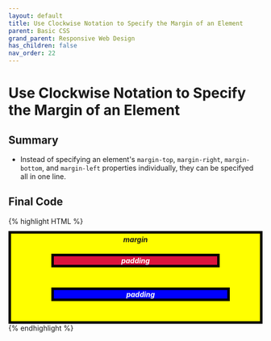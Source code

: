 ```yaml
---
layout: default
title: Use Clockwise Notation to Specify the Margin of an Element
parent: Basic CSS
grand_parent: Responsive Web Design
has_children: false
nav_order: 22
---
```

# Use Clockwise Notation to Specify the Margin of an Element
## Summary
- Instead of specifying an element's `margin-top`, `margin-right`, `margin-bottom`, and `margin-left` properties individually, they can be specifyed all in one line.

## Final Code

{% highlight HTML %}
<style>
  .injected-text {
    margin-bottom: -25px;
    text-align: center;
  }

  .box {
    border-style: solid;
    border-color: black;
    border-width: 5px;
    text-align: center;
  }

  .yellow-box {
    background-color: yellow;
    padding: 20px 40px 20px 40px;
  }

  .red-box {
    background-color: crimson;
    color: #fff;
    margin: 20px 40px 20px 40px;
  }

  .blue-box {
    background-color: blue;
    color: #fff;
    margin: 40px 20px 20px 40px
  }
</style>
<h5 class="injected-text">margin</h5>

<div class="box yellow-box">
  <h5 class="box red-box">padding</h5>
  <h5 class="box blue-box">padding</h5>
</div>
{% endhighlight %}